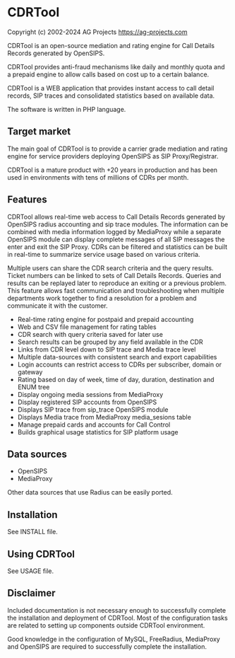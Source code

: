 CDRTool
=======

Copyright (c) 2002-2024 AG Projects
https://ag-projects.com

CDRTool is an open-source mediation and rating engine for Call Details
Records generated by OpenSIPS.

CDRTool provides anti-fraud mechanisms like daily and monthly quota and a
prepaid engine to allow calls based on cost up to a certain balance.

CDRTool is a WEB application that provides instant access to call detail
records, SIP traces and consolidated statistics based on available data.

The software is written in PHP language.


Target market
-------------

The main goal of CDRTool is to provide a carrier grade mediation and rating
engine for service providers deploying OpenSIPS as SIP Proxy/Registrar.

CDRTool is a mature product with +20 years in production and has been
used in environments with tens of millions of CDRs per month.


Features
--------

CDRTool allows real-time web access to Call Details Records generated by
OpenSIPS radius accounting and sip trace modules. The information can be
combined with media information logged by MediaProxy while a separate
OpenSIPS module can display complete messages of all SIP messages the enter
and exit the SIP Proxy. CDRs can be filtered and statistics can be built in
real-time to summarize service usage based on various criteria.

Multiple users can share the CDR search criteria and the query results.
Ticket numbers can be linked to sets of Call Details Records. Queries and
results can be replayed later to reproduce an exiting or a previous problem.
This feature allows fast communication and troubleshooting when multiple
departments work together to find a resolution for a problem and communicate
it with the customer.


 * Real-time rating engine for postpaid and prepaid accounting
 * Web and CSV file management for rating tables
 * CDR search with query criteria saved for later use
 * Search results can be grouped by any field available in the CDR
 * Links from CDR level down to SIP trace and Media trace level
 * Multiple data-sources with consistent search and export capabilities
 * Login accounts can restrict access to CDRs per subscriber, domain or gateway
 * Rating based on day of week, time of day, duration, destination and ENUM tree
 * Display ongoing media sessions from MediaProxy
 * Display registered SIP accounts from OpenSIPS
 * Displays SIP trace from sip_trace OpenSIPS module
 * Displays Media trace from MediaProxy media_sesions table
 * Manage prepaid cards and accounts for Call Control
 * Builds graphical usage statistics for SIP platform usage


Data sources
------------

- OpenSIPS
- MediaProxy

Other data sources that use Radius can be easily ported.


Installation
------------

See INSTALL file.


Using CDRTool
-------------

See USAGE file.


Disclaimer
----------

Included documentation is not necessary enough to successfully complete the
installation and deployment of CDRTool.  Most of the configuration tasks are
related to setting up components outside CDRTool environment.

Good knowledge in the configuration of MySQL, FreeRadius, MediaProxy and
OpenSIPS are required to successfully complete the installation.

